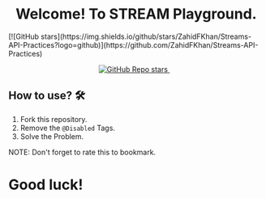 <h1 align='center'>
Welcome! To STREAM Playground.
</h1>
[![GitHub stars](https://img.shields.io/github/stars/ZahidFKhan/Streams-API-Practices?logo=github)](https://github.com/ZahidFKhan/Streams-API-Practices)

<p align='center'>
  <a href="#">
  <img alt="GitHub Repo stars" src="https://img.shields.io/github/stars/ZahidFKhan/Streams-API-Practices?style=for-the-badge">
</a>&nbsp;&nbsp;
</p>

## How to use? 🛠️

1. Fork this repository.
2. Remove the `@Disabled` Tags.
3. Solve the Problem.

NOTE: Don't forget to rate this to bookmark.

# Good luck!
